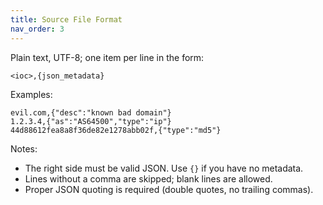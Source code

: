 ```yaml
---
title: Source File Format
nav_order: 3
---
```


Plain text, UTF-8; one item per line in the form:

```
<ioc>,{json_metadata}
```

Examples:

```
evil.com,{"desc":"known bad domain"}
1.2.3.4,{"as":"AS64500","type":"ip"}
44d88612fea8a8f36de82e1278abb02f,{"type":"md5"}
```

Notes:

- The right side must be valid JSON. Use `{}` if you have no metadata.
- Lines without a comma are skipped; blank lines are allowed.
- Proper JSON quoting is required (double quotes, no trailing commas).
